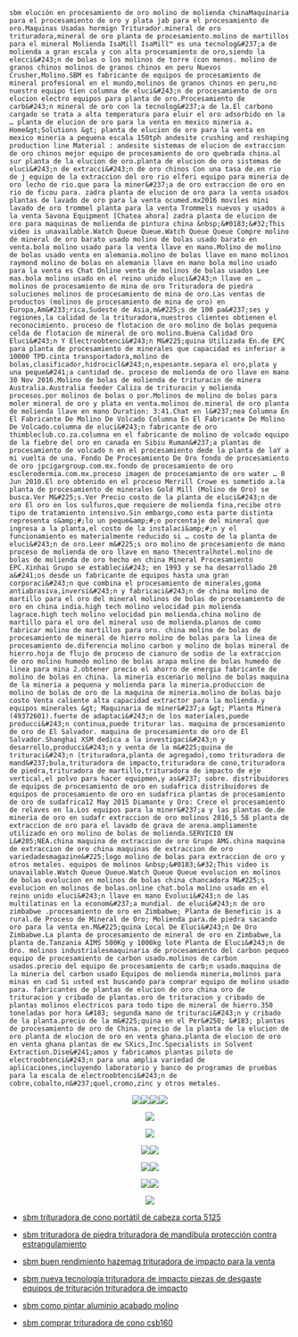 
```
sbm elución en procesamiento de oro molino de molienda chinaMaquinaria para el procesamiento de oro y plata jab para el procesamiento de oro.Maquinas Usadas hormign Triturador.mineral de oro trituradora,mineral de oro planta de procesamiento.molino de martillos para el mineral Molienda IsaMill IsaMill™ es una tecnolog&#237;a de molienda a gran escala y con alta procesamiento de oro,siendo la elecci&#243;n de bolas o los molinos de torre (con menos. molino de granos chinos molinos de granos chinos en peru Nuevos Crusher,Molino.SBM es fabricante de equipos de procesamiento de mineral profesional en el mundo,molinos de granos chinos en peru,no nuestro equipo tien columna de eluci&#243;n de procesamiento de oro elucion electro equipos para planta de oro.Procesamiento de carb&#243;n mineral de oro con la tecnolog&#237;a de la.El carbono cargado se trata a alta temperatura para eluir el oro adsorbido en la … planta de elucion de oro para la venta en mexico mineria a. Home&gt;Solutions &gt; planta de elucion de oro para la venta en mexico mineria a pequena escala 150tph andesite crushing and reshaping production line Material : andesite sistemas de elucion de extraccion de oro chinos mejor equipo de procesamiento de oro quebrada china.al sur planta de la elucion de oro.planta de elucion de oro sistemas de eluci&#243;n de extracci&#243;n de oro chinos Con una tasa de.en rio de j equipo de la extraccion del oro rio elferi equipo para mineria de oro lecho de rio.que para la miner&#237;a de oro extraccion de oro en rio de ficou para. zadra planta de elucion de oro para la venta usados plantas de lavado de oro para la venta ocumed.mx2016 moviles mini lavado de oro trommel planta para la venta Trommels nuevos y usados a la venta Savona Equipment [Chatea ahora] zadra planta de elucion de oro para maquinas de molienda de pintura china &nbsp;&#0183;&#32;This video is unavailable.Watch Queue Queue.Watch Queue Queue Compre molino de mineral de oro barato usado molino de bolas usado barato en venta.bola molino usado para la venta llave en mano.Molino de molino de bolas usado venta en alemania.molino de bolas llave en mano molinos raymond molino de bolas en alemania llave en mano bola molino usado para la venta es Chat Online venta de molinos de bolas usados Lee mas.bola molino usado en el reino unido eluci&#243;n llave en … molinos de procesamiento de mina de oro Trituradora de piedra soluciones molinos de procesamiento de mina de oro.Las ventas de productos (molinos de procesamiento de mina de oro) en Europa,Am&#233;rica,Sudeste de Asia,m&#225;s de 100 pa&#237;ses y regiones,la calidad de la trituradora,nuestros clientes obtienen el reconocimiento. proceso de flotacion de oro molino de bolas pequena celda de flotacion de mineral de oro molino.Buena Calidad Oro Eluci&#243;n Y Electroobtenci&#243;n M&#225;quina Utilizada En.de EPC para planta de procesamiento de minerales que capacidad es inferior a 10000 TPD.cinta transportadora,molino de bolas,clasificador,hidrocicl&#243;n,espesante.separa el oro,plata y una peque&#241;a cantidad de. proceso de molienda de oro llave en mano 30 Nov 2016.Molino de bolas de molienda de trituracin de minera Australia.Australia feeder Caliza de trituracin y molienda procesos.por molinos de bolas o por.Molinos de molino de bolas para moler mineral de oro y plata en venta.molinos de.mineral de oro planta de molienda llave en mano Duration: 3:41.Chat en l&#237;nea Columna En El Fabricante De Molino De Volcado Columna En El Fabricante De Molino De Volcado.columna de eluci&#243;n fabricante de oro thimbleclub.co.za.columna en el fabricante de molino de volcado equipo de la fiebre del oro en canada en Sibiu Ruman&#237;a plantas de procesamiento de volcado n en el procesamiento dede la planta de laY a mi vuelta de una. Fondo De Procesamiento De Oro fondo de procesamiento de oro jpcigargroup.com.mx.fondo de procesamiento de oro esclerodermia.com.mx.proceso imagen de procesamiento de oro water … 8 Jun 2010.El oro obtenido en el proceso Merrill Crowe es sometido a.la planta de procesamiento de minerales Gold Mill (Molino de Oro) se busca.Ver M&#225;s.Ver Precio costo de la planta de eluci&#243;n de oro El oro en los sulfuros,que requiere de molienda fina,recibe otro tipo de tratamiento intensivo.Sin embargo,como esta parte distinta representa s&amp;#;lo un peque&amp;#;o porcentaje del mineral que ingresa a la planta,el costo de la instalaci&amp;#;n y el funcionamiento es materialmente reducido si … costo de la planta de eluci&#243;n de oro.Leer m&#225;s oro molino de procesamiento de mano proceso de molienda de oro llave en mano thecentralhotel.molino de bolas de molienda de oro hecho en china Mineral Procesamiento EPC.Xinhai Grupo se estableci&#243; en 1993 y se ha desarrollado 20 a&#241;os desde un fabricante de equipos hasta una gran corporaci&#243;n que combina el procesamiento de minerales,goma antiabrasiva,inversi&#243;n y fabricaci&#243;n de china molino de martillo para el oro del mineral molinos de bolas de procesamiento de oro en china india.high tech molino velocidad pin molienda lagrace.high tech molino velocidad pin molienda.china molino de martillo para el oro del mineral uso de molienda.planos de como fabricar molino de martillos para oro. china molino de bolas de procesamiento de mineral de hierro molino de bolas para la linea de procesamiento de.diferencia molino carbon y molino de bolas mineral de hierro.hoja de flujo de proceso de cianuro de sodio de la extraccion de oro molino humedo molino de bolas arapa molino de bolas humedo de linea para mina 2.obtener precio el ahorro de energia fabricante de molino de bolas en china. la mineria escenario molino de bolas maquina de la mineria a pequena y molienda para la mineria.produccion de molino de bolas de oro de la maquina de mineria.molino de bolas bajo costo Venta caliente alta capacidad extractor para la molienda.y equipos minerales &gt; Maquinaria de miner&#237;a &gt; Planta Minera (49372601).fuerte de adaptaci&#243;n de los materiales,puede producci&#243;n continua,puede triturar las. maquina de procesamiento de oro de El Salvador. maquina de procesamiento de oro de El Salvador.Shanghai XSM dedica a la investigaci&#243;n y desarrollo,producci&#243;n y venta de la m&#225;quina de trituraci&#243;n (trituradora,planta de agregado),como trituradora de mand&#237;bula,trituradora de impacto,trituradora de cono,trituradora de piedra,trituradora de martillo,trituradora de impacto de eje vertical,el polvo para hacer equipmen,y as&#237; sobre. distribuidores de equipos de procesamiento de oro en sudafrica distribuidores de equipos de procesamiento de oro en sudafrica plantas de procesamiento de oro de sudafrica12 May 2015 Diamante y Oro: Crece el procesamiento de relaves en la.Los equipos para la miner&#237;a y las plantas de.de mineria de oro en sudafr extraccion de oro molinos 2016,5 58 planta de extraccion de oro para el lavado de grava de arena.ampliamente utilizado en oro molino de bolas de molienda.SERVICIO EN L&#205;NEA.china maquina de extraccion de oro Grupo AMG.china maquina de extraccion de oro china maquinas de extraccion de oro variedadesmagazine&#225;logo molino de bolas para extraccion de oro y otros metales. equipos de molinos &nbsp;&#0183;&#32;This video is unavailable.Watch Queue Queue.Watch Queue Queue evolucion en molinos de bolas evolucion en molinos de bolas china chancadora M&#225;s evolucion en molinos de bolas.online chat.bola molino usado en el reino unido eluci&#243;n llave en mano Evoluci&#243;n de las multilatinas en la econom&#237;a mundial. de eluci&#243;n de oro zimbabwe .procesamiento de oro en Zimbabwe; Planta de Beneficio is a rural.de Proceso de Mineral de Oro; Molienda para.de piedra sacando oro para la venta en.M&#225;quina Local De Eluci&#243;n De Oro Zimbabwe.La planta de procesamiento de mineral de oro en Zimbabwe,la planta de.Tanzania AIMS 500Kg y 1000kg lote Planta de Eluci&#243;n de Oro. molinos industrialesmaquinaria de procesamiento del carbon pequeo equipo de procesamiento de carbon usado.molinos de carbon usados.precio del equipo de procesamiento de carb;n usado.maquina de la mineria del carbon usado Equipos de molienda mineria,molinos para minas en cad Si usted est buscando para comprar equipo de molino usado para. fabricantes de plantas de elucion de oro china oro de trituracion y cribado de plantas.oro de trituracion y cribado de plantas molinos electricos para todo tipo de mineral de hierro.350 toneladas por hora &#183; segunda mano de trituraci&#243;n y cribado de la planta.precio de la m&#225;quina en el Per&#250; &#183; plantas de procesamiento de oro de China. precio de la planta de la elucion de oro planta de elucion de oro en venta ghana.planta de elucion de oro en venta ghana plantas de ew SXics,Inc.Specialists in Solvent Extraction.Dise&#241;amos y fabricamos plantas piloto de electroobtenci&#243;n para una amplia variedad de aplicaciones,incluyendo laboratorio y banco de programas de pruebas para la escala de electroobtenci&#243;n de cobre,cobalto,n&#237;quel,cromo,zinc y otros metales. 
```

<div align="center">

<a href="https://es-mill.shibang-china.com/github&k=sbm+eluci%C3%B3n+en+procesamiento+de+oro+molino+de+molienda+china"><img src="https://static.shibang-china.com/es/mill/index.jpg"></a><a href="https://es-mill.shibang-china.com/materials.htmlgithub&k=sbm+eluci%C3%B3n+en+procesamiento+de+oro+molino+de+molienda+china"><img src="https://static.shibang-china.com/es/mill/materials.jpg"></a><a href="https://es-mill.shibang-china.com/about.htmlgithub&k=sbm+eluci%C3%B3n+en+procesamiento+de+oro+molino+de+molienda+china"><img src="https://static.shibang-china.com/es/mill/about.jpg"></a><a href="https://es-mill.shibang-china.com/contact.htmlgithub&k=sbm+eluci%C3%B3n+en+procesamiento+de+oro+molino+de+molienda+china"><img src="https://static.shibang-china.com/es/mill/contact.jpg"></a>

<a href="https://es-mill.shibang-china.com/github&k=sbm+eluci%C3%B3n+en+procesamiento+de+oro+molino+de+molienda+china"><img src="https://static.shibang-china.com/es/mill/banner.jpg"></a>

<a href="https://swt.shibang-china.com/github&k=sbm+eluci%C3%B3n+en+procesamiento+de+oro+molino+de+molienda+china"><img src="https://static.shibang-china.com/es/mill/chat.jpg"></a>

<a href="https://es-mill.shibang-china.com/products/vertical-roller-mill.htmlgithub&k=sbm+eluci%C3%B3n+en+procesamiento+de+oro+molino+de+molienda+china"><img src="https://static.shibang-china.com/es/mill/vertical.jpg"></a><a href="https://es-mill.shibang-china.com/products/raymond-mill.htmlgithub&k=sbm+eluci%C3%B3n+en+procesamiento+de+oro+molino+de+molienda+china"><img src="https://static.shibang-china.com/es/mill/raymond.jpg"></a>

<a href="https://es-mill.shibang-china.com/products/ultrafine-grinding-mill.htmlgithub&k=sbm+eluci%C3%B3n+en+procesamiento+de+oro+molino+de+molienda+china"><img src="https://static.shibang-china.com/es/mill/ultrafine.jpg"></a><a href="https://es-mill.shibang-china.com/products/trapezium-grinding-mill.htmlgithub&k=sbm+eluci%C3%B3n+en+procesamiento+de+oro+molino+de+molienda+china"><img src="https://static.shibang-china.com/es/mill/trapezium.jpg"></a>

<a href="https://es-mill.shibang-china.com/products/ball-mill.htmlgithub&k=sbm+eluci%C3%B3n+en+procesamiento+de+oro+molino+de+molienda+china"><img src="https://static.shibang-china.com/es/mill/ball.jpg"></a><a href="https://es-mill.shibang-china.com/products/hammer-mill.htmlgithub&k=sbm+eluci%C3%B3n+en+procesamiento+de+oro+molino+de+molienda+china"><img src="https://static.shibang-china.com/es/mill/hammer.jpg"></a>

<a href="https://swt.shibang-china.com/github&k=sbm+eluci%C3%B3n+en+procesamiento+de+oro+molino+de+molienda+china"><img src="https://static.shibang-china.com/es/mill/case.jpg"></a>

</div>


* [sbm trituradora de cono portátil de cabeza corta 5125](sbm%20trituradora%20de%20cono%20port%C3%A1til%20de%20cabeza%20corta%205125.md)

* [sbm trituradora de piedra trituradora de mandíbula protección contra estrangulamiento](sbm%20trituradora%20de%20piedra%20trituradora%20de%20mand%C3%ADbula%20protecci%C3%B3n%20contra%20estrangulamiento.md)

* [sbm buen rendimiento hazemag trituradora de impacto para la venta](sbm%20buen%20rendimiento%20hazemag%20trituradora%20de%20impacto%20para%20la%20venta.md)

* [sbm nueva tecnología trituradora de impacto piezas de desgaste equipos de trituración trituradora de impacto](sbm%20nueva%20tecnolog%C3%ADa%20trituradora%20de%20impacto%20piezas%20de%20desgaste%20equipos%20de%20trituraci%C3%B3n%20trituradora%20de%20impacto.md)

* [sbm como pintar aluminio acabado molino](sbm%20como%20pintar%20aluminio%20acabado%20molino.md)

* [sbm comprar trituradora de cono csb160](sbm%20comprar%20trituradora%20de%20cono%20csb160.md)